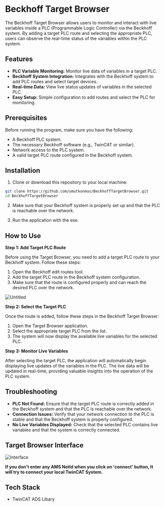 # Beckhoff Target Browser
The Beckhoff Target Browser allows users to monitor and interact with live variables inside a PLC (Programmable Logic Controller) via the Beckhoff system. By adding a target PLC route and selecting the appropriate PLC, users can observe the real-time status of the variables within the PLC system.


## Features
- **PLC Variable Monitoring:** Monitor live data of variables in a target PLC.
- **Beckhoff System Integration:** Integrates with the Beckhoff system to add PLC routes and select target devices.
- **Real-time Data:** View live status updates of variables in the selected PLC.
- **Easy Setup:** Simple configuration to add routes and select the PLC for monitoring.


## Prerequisites
Before running the program, make sure you have the following:

- A Beckhoff PLC system.
- The necessary Beckhoff software (e.g., TwinCAT or similar).
- Network access to the PLC system.
- A valid target PLC route configured in the Beckhoff system.

## Installation
1. Clone or download this repository to your local machine:
```bash
git clone https://github.com/umutkonmus/BeckhoffTargetBrowser.git
cd BeckhoffTargetBrowser
```
2. Make sure that your Beckhoff system is properly set up and that the PLC is reachable over the network.

3. Run the application with the exe.

## How to Use
**Step 1: Add Target PLC Route**

Before using the Target Browser, you need to add a target PLC route to your Beckhoff system. Follow these steps:

1. Open the Beckhoff edit routes tool.
2. Add the target PLC route in the Beckhoff system configuration.
3. Make sure that the route is configured properly and can reach the desired PLC over the network.

![Untitled](https://user-images.githubusercontent.com/77108177/142584258-857a230d-9db1-4a16-a6bb-9901fa0e8e46.png) 

**Step 2: Select the Target PLC**

Once the route is added, follow these steps in the Beckhoff Target Browser:

1. Open the Target Browser application.
2. Select the appropriate target PLC from the list.
3. The system will now display the available live variables for the selected PLC.

**Step 3: Monitor Live Variables**

After selecting the target PLC, the application will automatically begin displaying live updates of the variables in the PLC. The live data will be updated in real-time, providing valuable insights into the operation of the PLC system.


## Troubleshooting
- **PLC Not Found:** Ensure that the target PLC route is correctly added in the Beckhoff system and that the PLC is reachable over the network.
- **Connection Issues:** Verify that your network connection to the PLC is stable and that the Beckhoff system is properly configured.
- **No Live Variables Displayed:** Check that the selected PLC contains live variables and that the system is correctly connected.

## Target Browser Interface
![Interface](https://user-images.githubusercontent.com/77108177/142585436-d3bf0208-2cbb-4243-9993-c4a62b2311f4.png)

**If you don't enter any AMS NetId when you click on 'connect' button, It will try to connect your local TwinCAT System.**

## Tech Stack
- TwinCAT ADS Libary
